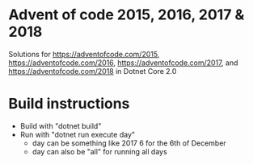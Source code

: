 # Advent of code 2015, 2016, 2017 & 2018
Solutions for https://adventofcode.com/2015, https://adventofcode.com/2016, https://adventofcode.com/2017, and https://adventofcode.com/2018 in Dotnet Core 2.0

# Build instructions
- Build with "dotnet build"
- Run with "dotnet run execute day"
  * day can be something like 2017 6 for the 6th of December
  * day can also be "all" for running all days

